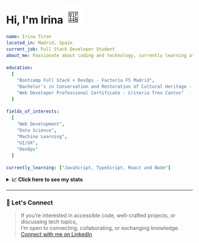 <h1>Hi, I'm Irina <img src="./hand-emoji.svg" alt="Waving Hand" width="50" height="50"></h1>

```yaml
name: Irina Tiron
located_in: Madrid, Spain
current_job: Full Stack Developer Student
about_me: Passionate about coding and technology, currently learning at Factoría F5 in Madrid

education:
  [
    "Bootcamp Full Stack + DevOps - Factoría F5 Madrid",
    "Bachelor's in Conservation and Restoration of Cultural Heritage - ESCRBC Madrid",
    "Web Developer Professional Certificate - Criteria Tres Cantos"
  ]

fields_of_interests:
  [
    "Web Development",
    "Data Science",
    "Machine Learning",
    "UI/UX",
    "DevOps"
  ]
  
currently_learning: ["JavaScript, TypeScript, React and Node"]

```

<details>
  <summary><b>📈 Click here to see my stats</b></summary>

  ---
 
<!--START_SECTION:waka-->
**🐱 My GitHub Data** 

> 📦 167.0 kB Used in GitHub's Storage 
 > 
> 🏆 352 Contributions in the Year 2025
 > 
> 💼 Opted to Hire
 > 
> 📜 8 Public Repositories 
 > 
> 🔑 2 Private Repositories 
 > 
**I'm an Early 🐤** 

```text
🌞 Morning                474 commits         ██████░░░░░░░░░░░░░░░░░░░   24.32 % 
🌆 Daytime                1102 commits        ██████████████░░░░░░░░░░░   56.54 % 
🌃 Evening                312 commits         ████░░░░░░░░░░░░░░░░░░░░░   16.01 % 
🌙 Night                  61 commits          █░░░░░░░░░░░░░░░░░░░░░░░░   03.13 % 
```
📅 **I'm Most Productive on Wednesday** 

```text
Monday                   273 commits         ████░░░░░░░░░░░░░░░░░░░░░   14.01 % 
Tuesday                  476 commits         ██████░░░░░░░░░░░░░░░░░░░   24.42 % 
Wednesday                538 commits         ███████░░░░░░░░░░░░░░░░░░   27.60 % 
Thursday                 383 commits         █████░░░░░░░░░░░░░░░░░░░░   19.65 % 
Friday                   201 commits         ███░░░░░░░░░░░░░░░░░░░░░░   10.31 % 
Saturday                 32 commits          ░░░░░░░░░░░░░░░░░░░░░░░░░   01.64 % 
Sunday                   46 commits          █░░░░░░░░░░░░░░░░░░░░░░░░   02.36 % 
```


📊 **This Week I Spent My Time On** 

```text
🕑︎ Time Zone: Europe/Madrid

💬 Programming Languages: 
TypeScript               7 hrs 10 mins       ███████████████░░░░░░░░░░   60.59 % 
JavaScript               3 hrs 14 mins       ███████░░░░░░░░░░░░░░░░░░   27.37 % 
Bash                     47 mins             ██░░░░░░░░░░░░░░░░░░░░░░░   06.62 % 
Other                    30 mins             █░░░░░░░░░░░░░░░░░░░░░░░░   04.24 % 
Git Config               6 mins              ░░░░░░░░░░░░░░░░░░░░░░░░░   00.92 % 

🐱‍💻 Projects: 
server                   5 hrs 48 mins       ████████████░░░░░░░░░░░░░   49.04 % 
client                   3 hrs 54 mins       ████████░░░░░░░░░░░░░░░░░   33.01 % 
api-book                 2 hrs 7 mins        ████░░░░░░░░░░░░░░░░░░░░░   17.95 % 
```

**I Mostly Code in JavaScript** 

```text
JavaScript               10 repos            ███████████████░░░░░░░░░░   58.82 % 
HTML                     3 repos             ████░░░░░░░░░░░░░░░░░░░░░   17.65 % 
CSS                      2 repos             ███░░░░░░░░░░░░░░░░░░░░░░   11.76 % 
TypeScript               2 repos             ███░░░░░░░░░░░░░░░░░░░░░░   11.76 % 
```



**Timeline**

![Lines of Code chart](https://raw.githubusercontent.com/irinatiron/irinatiron/main/assets/bar_graph.png)


 Last Updated on 10/10/2025 06:31:17 UTC
<!--END_SECTION:waka-->

</details>

---

### 📎 Let's Connect

>If you’re interested in accessible code, well-crafted projects, or discussing tech topics,  
>I’m open to connecting, collaborating, or exchanging knowledge.  
>[Connect with me on LinkedIn](https://www.linkedin.com/in/irinatiron/)
